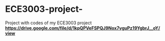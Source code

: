 # ECE3003-project-
Project with codes of my ECE3003 project
**https://drive.google.com/file/d/1kpQPVeFSPQJ9Nox7vguPz19YgbrJ__oY/view**
